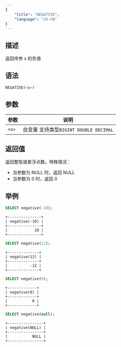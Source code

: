 ```yaml
---
{
    "title": "NEGATIVE",
    "language": "zh-CN"
}
---
```


## 描述

返回传参 x 的负值

## 语法

```sql
NEGATIVE(<x>)
```

## 参数

| 参数 | 说明 |
| -- | -- |
| `<x>` | 自变量 支持类型`BIGINT DOUBLE DECIMAL` |

## 返回值

返回整型或者浮点数。特殊情况：

- 当参数为 NULL 时，返回 NULL
- 当参数为 0 时，返回 0

## 举例

```sql
SELECT negative(-10);
```

```text
+---------------+
| negative(-10) |
+---------------+
|            10 |
+---------------+
```

```sql
SELECT negative(12);
```

```text
+--------------+
| negative(12) |
+--------------+
|          -12 |
+--------------+
```

```sql
SELECT negative(0);
```

```text
+-------------+
| negative(0) |
+-------------+
|           0 |
+-------------+
```

```sql
SELECT negative(null);
```

```text
+----------------+
| negative(NULL) |
+----------------+
|           NULL |
+----------------+
```
